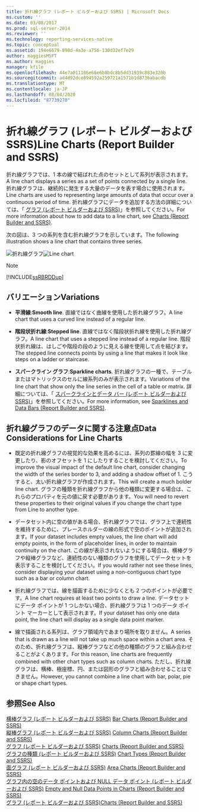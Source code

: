 ```yaml
---
title: 折れ線グラフ (レポート ビルダーおよび SSRS) | Microsoft Docs
ms.custom: ''
ms.date: 03/08/2017
ms.prod: sql-server-2014
ms.reviewer: ''
ms.technology: reporting-services-native
ms.topic: conceptual
ms.assetid: 194e6679-890d-4a3e-a756-130d32ef7e29
author: maggiesMSFT
ms.author: maggies
manager: kfile
ms.openlocfilehash: 44e7a011186e66e6b8bdc8b5dd31939c883e320b
ms.sourcegitcommit: ad4d92dce894592a259721a1571b1d8736abacdb
ms.translationtype: MT
ms.contentlocale: ja-JP
ms.lasthandoff: 08/04/2020
ms.locfileid: "87739270"
---
```

# <a name="line-charts-report-builder-and-ssrs"></a><span data-ttu-id="e0b3e-102">折れ線グラフ (レポート ビルダーおよび SSRS)</span><span class="sxs-lookup"><span data-stu-id="e0b3e-102">Line Charts (Report Builder and SSRS)</span></span>
  <span data-ttu-id="e0b3e-103">折れ線グラフでは、1 本の線で結ばれた点のセットとして系列が表示されます。</span><span class="sxs-lookup"><span data-stu-id="e0b3e-103">A line chart displays a series as a set of points connected by a single line.</span></span> <span data-ttu-id="e0b3e-104">折れ線グラフは、継続的に発生する大量のデータを表す場合に使用されます。</span><span class="sxs-lookup"><span data-stu-id="e0b3e-104">Line charts are used to representing large amounts of data that occur over a continuous period of time.</span></span> <span data-ttu-id="e0b3e-105">折れ線グラフにデータを追加する方法の詳細については、「 [グラフ (レポート ビルダーおよび SSRS)](charts-report-builder-and-ssrs.md)」を参照してください。</span><span class="sxs-lookup"><span data-stu-id="e0b3e-105">For more information about how to add data to a line chart, see [Charts &#40;Report Builder and SSRS&#41;](charts-report-builder-and-ssrs.md).</span></span>  
  
 <span data-ttu-id="e0b3e-106">次の図は、3 つの系列を含む折れ線グラフを示しています。</span><span class="sxs-lookup"><span data-stu-id="e0b3e-106">The following illustration shows a line chart that contains three series.</span></span>  
  
 <span data-ttu-id="e0b3e-107">![折れ線グラフ](../media/rs-linechart.gif "折れ線グラフ")</span><span class="sxs-lookup"><span data-stu-id="e0b3e-107">![Line chart](../media/rs-linechart.gif "Line chart")</span></span>  
  
> [!NOTE]  
>  [!INCLUDE[ssRBRDDup](../../includes/ssrbrddup-md.md)]  
  
## <a name="variations"></a><span data-ttu-id="e0b3e-108">バリエーション</span><span class="sxs-lookup"><span data-stu-id="e0b3e-108">Variations</span></span>  
  
-   <span data-ttu-id="e0b3e-109">**平滑線**:</span><span class="sxs-lookup"><span data-stu-id="e0b3e-109">**Smooth line**.</span></span> <span data-ttu-id="e0b3e-110">直線ではなく曲線を使用した折れ線グラフ。</span><span class="sxs-lookup"><span data-stu-id="e0b3e-110">A line chart that uses a curved line instead of a regular line.</span></span>  
  
-   <span data-ttu-id="e0b3e-111">**階段状折れ線**:</span><span class="sxs-lookup"><span data-stu-id="e0b3e-111">**Stepped line**.</span></span> <span data-ttu-id="e0b3e-112">直線ではなく階段状折れ線を使用した折れ線グラフ。</span><span class="sxs-lookup"><span data-stu-id="e0b3e-112">A line chart that uses a stepped line instead of a regular line.</span></span> <span data-ttu-id="e0b3e-113">階段状折れ線は、はしごや階段の段のように見える線を使用して点を結びます。</span><span class="sxs-lookup"><span data-stu-id="e0b3e-113">The stepped line connects points by using a line that makes it look like steps on a ladder or staircase.</span></span>  
  
-   <span data-ttu-id="e0b3e-114">**スパークライン グラフ**:</span><span class="sxs-lookup"><span data-stu-id="e0b3e-114">**Sparkline charts**.</span></span> <span data-ttu-id="e0b3e-115">折れ線グラフの一種で、テーブルまたはマトリックスのセルに線系列のみが表示されます。</span><span class="sxs-lookup"><span data-stu-id="e0b3e-115">Variations of the line chart that show only the line series in the cell of a table or matrix.</span></span> <span data-ttu-id="e0b3e-116">詳細については、「 [スパークラインとデータ バー (レポート ビルダーおよび SSRS)](sparklines-and-data-bars-report-builder-and-ssrs.md)」を参照してください。</span><span class="sxs-lookup"><span data-stu-id="e0b3e-116">For more information, see [Sparklines and Data Bars &#40;Report Builder and SSRS&#41;](sparklines-and-data-bars-report-builder-and-ssrs.md).</span></span>  
  
## <a name="data-considerations-for-line-charts"></a><span data-ttu-id="e0b3e-117">折れ線グラフのデータに関する注意点</span><span class="sxs-lookup"><span data-stu-id="e0b3e-117">Data Considerations for Line Charts</span></span>  
  
-   <span data-ttu-id="e0b3e-118">既定の折れ線グラフの視覚的な効果を高めるには、系列の罫線の幅を 3 に変更したり、影のオフセットを 1 にしたりすることを検討してください。</span><span class="sxs-lookup"><span data-stu-id="e0b3e-118">To improve the visual impact of the default line chart, consider changing the width of the series border to 3, and adding a shadow offset of 1.</span></span> <span data-ttu-id="e0b3e-119">こうすると、太い折れ線グラフが作成されます。</span><span class="sxs-lookup"><span data-stu-id="e0b3e-119">This will create a much bolder line chart.</span></span> <span data-ttu-id="e0b3e-120">グラフの種類を折れ線グラフから他の種類に変更する場合は、これらのプロパティを元の値に戻す必要があります。</span><span class="sxs-lookup"><span data-stu-id="e0b3e-120">You will need to revert these properties to their original values if you change the chart type from Line to another type.</span></span>  
  
-   <span data-ttu-id="e0b3e-121">データセット内に空の値がある場合、折れ線グラフでは、グラフ上で連続性を維持するために、プレースホルダーの線の形式で空のポイントが追加されます。</span><span class="sxs-lookup"><span data-stu-id="e0b3e-121">If your dataset includes empty values, the line chart will add empty points, in the form of placeholder lines, in order to maintain continuity on the chart.</span></span> <span data-ttu-id="e0b3e-122">この線が表示されないようにする場合は、横棒グラフや縦棒グラフなど、連続性のない種類のグラフを使用してデータセットを表示することを検討してください。</span><span class="sxs-lookup"><span data-stu-id="e0b3e-122">If you would rather not see these lines, consider displaying your dataset using a non-contiguous chart type such as a bar or column chart.</span></span>  
  
-   <span data-ttu-id="e0b3e-123">折れ線グラフでは、線を描画するために少なくとも 2 つのポイントが必要です。</span><span class="sxs-lookup"><span data-stu-id="e0b3e-123">A line chart requires at least two points to draw a line.</span></span>  <span data-ttu-id="e0b3e-124">データセットにデータ ポイントが 1 つしかない場合、折れ線グラフは 1 つのデータ ポイント マーカーとして表示されます。</span><span class="sxs-lookup"><span data-stu-id="e0b3e-124">If your dataset has only one data point, the line chart will display as a single data point marker.</span></span>  
  
-   <span data-ttu-id="e0b3e-125">線で描画される系列は、グラフ領域内であまり場所を取りません。</span><span class="sxs-lookup"><span data-stu-id="e0b3e-125">A series that is drawn as a line will not take up much space within a chart area.</span></span>  <span data-ttu-id="e0b3e-126">そのため、折れ線グラフは、縦棒グラフなどの他の種類のグラフと組み合わせることがよくあります。</span><span class="sxs-lookup"><span data-stu-id="e0b3e-126">For this reason, line charts are frequently combined with other chart types such as column charts.</span></span> <span data-ttu-id="e0b3e-127">ただし、折れ線グラフは、横棒、極座標、円、または図形のグラフと組み合わせることはできません。</span><span class="sxs-lookup"><span data-stu-id="e0b3e-127">However, you cannot combine a line chart with bar, polar, pie or shape chart types.</span></span>  
  
## <a name="see-also"></a><span data-ttu-id="e0b3e-128">参照</span><span class="sxs-lookup"><span data-stu-id="e0b3e-128">See Also</span></span>  
 <span data-ttu-id="e0b3e-129">[横棒グラフ (レポート ビルダーおよび SSRS)](bar-charts-report-builder-and-ssrs.md) </span><span class="sxs-lookup"><span data-stu-id="e0b3e-129">[Bar Charts &#40;Report Builder and SSRS&#41;](bar-charts-report-builder-and-ssrs.md) </span></span>  
 <span data-ttu-id="e0b3e-130">[縦棒グラフ &#40;レポート ビルダーおよび SSRS&#41;](column-charts-report-builder-and-ssrs.md) </span><span class="sxs-lookup"><span data-stu-id="e0b3e-130">[Column Charts &#40;Report Builder and SSRS&#41;](column-charts-report-builder-and-ssrs.md) </span></span>  
 <span data-ttu-id="e0b3e-131">[グラフ &#40;レポート ビルダーおよび SSRS&#41;](charts-report-builder-and-ssrs.md) </span><span class="sxs-lookup"><span data-stu-id="e0b3e-131">[Charts &#40;Report Builder and SSRS&#41;](charts-report-builder-and-ssrs.md) </span></span>  
 <span data-ttu-id="e0b3e-132">[グラフの種類 &#40;レポート ビルダーおよび SSRS&#41;](chart-types-report-builder-and-ssrs.md) </span><span class="sxs-lookup"><span data-stu-id="e0b3e-132">[Chart Types &#40;Report Builder and SSRS&#41;](chart-types-report-builder-and-ssrs.md) </span></span>  
 <span data-ttu-id="e0b3e-133">[面グラフ &#40;レポート ビルダーおよび SSRS&#41;](area-charts-report-builder-and-ssrs.md) </span><span class="sxs-lookup"><span data-stu-id="e0b3e-133">[Area Charts &#40;Report Builder and SSRS&#41;](area-charts-report-builder-and-ssrs.md) </span></span>  
 <span data-ttu-id="e0b3e-134">[グラフ内の空のデータ ポイントおよび NULL データ ポイント (レポート ビルダーおよび SSRS)](empty-and-null-data-points-in-charts-report-builder-and-ssrs.md) </span><span class="sxs-lookup"><span data-stu-id="e0b3e-134">[Empty and Null Data Points in Charts &#40;Report Builder and SSRS&#41;](empty-and-null-data-points-in-charts-report-builder-and-ssrs.md) </span></span>  
 [<span data-ttu-id="e0b3e-135">グラフ &#40;レポート ビルダーおよび SSRS&#41;</span><span class="sxs-lookup"><span data-stu-id="e0b3e-135">Charts &#40;Report Builder and SSRS&#41;</span></span>](charts-report-builder-and-ssrs.md)  
  
  
